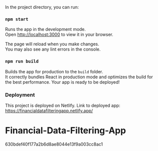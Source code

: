 
In the project directory, you can run:

### `npm start`
Runs the app in the development mode.\
Open [http://localhost:3000](http://localhost:3000) to view it in your browser.

The page will reload when you make changes.\
You may also see any lint errors in the console.

### `npm run build`
Builds the app for production to the `build` folder.\
It correctly bundles React in production mode and optimizes the build for the best performance.
Your app is ready to be deployed!

### Deployment
This project is deployed on Netlify. 
Link to deployed app: https://financialdatafilteringapp.netlify.app/


# Financial-Data-Filtering-App
630bdef40f177a2b6d8ae8044e13f9a003cc8ac1
